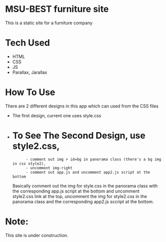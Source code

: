 # MSU-BEST furniture site
This is a static site for a furniture company

# Tech Used
* HTML
* CSS
* JS
* Parallax, Jarallax

# How To Use
There are 2 different designs in this app which can used from the CSS files
* The first design, current one uses style.css
* # To See The Second Design, use style2.css, 
            - comment out img > id=bg in panorama class (there's a bg img in css style2),
            - uncomment img-right 
            - comment out app.js and uncomment app2.js script at the bottom 
    Basically comment out the img for style.css in the panorama class with the corresponding app.js script at the bottom
    and uncomment style2.css link at the top, uncomment the img for style2.css in the panorama class and the corresponding
    app2.js sccript at the bottom.
            
# Note:
This site is under construction.

